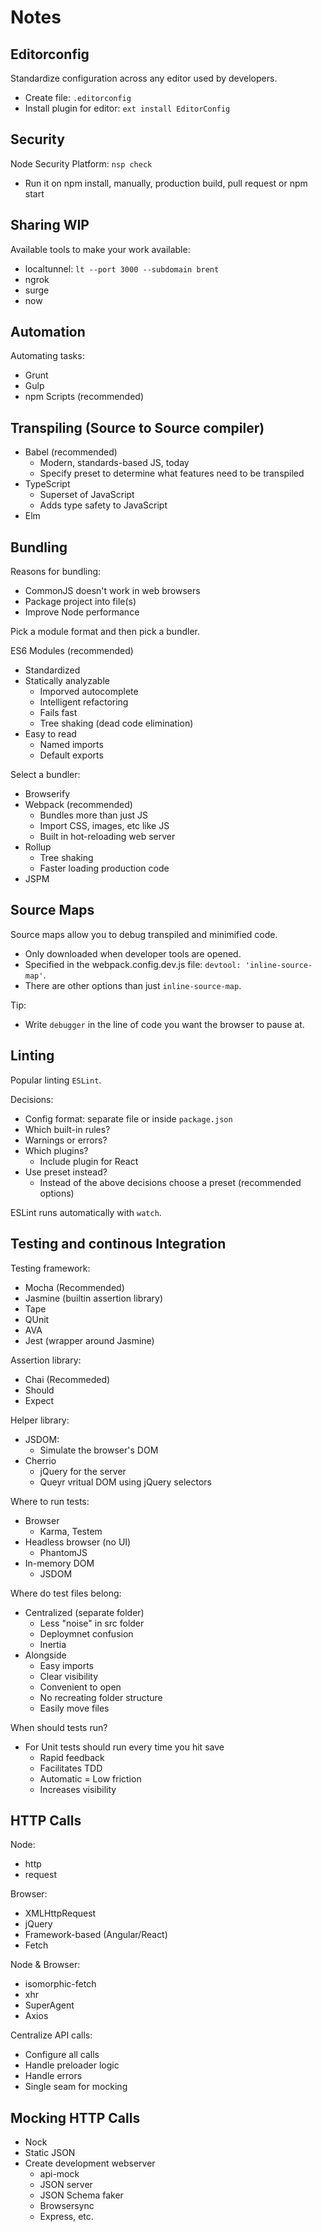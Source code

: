 # Notes

## Editorconfig

Standardize configuration across any editor used by developers.
- Create file: `.editorconfig`
- Install plugin for editor: `ext install EditorConfig`

## Security

Node Security Platform:  `nsp check`
- Run it on npm install, manually, production build, pull request or npm start

## Sharing WIP

Available tools to make your work available:
- localtunnel: `lt --port 3000 --subdomain brent`
- ngrok
- surge
- now

## Automation

Automating tasks:
- Grunt
- Gulp
- npm Scripts (recommended)

## Transpiling (Source to Source compiler)

- Babel (recommended)
  - Modern, standards-based JS, today
  - Specify preset to determine what features need to be transpiled
- TypeScript
  - Superset of JavaScript
  - Adds type safety to JavaScript
- Elm

## Bundling

Reasons for bundling:
- CommonJS doesn't work in web browsers
- Package project into file(s)
- Improve Node performance

Pick a module format and then pick a bundler.

ES6 Modules (recommended)
- Standardized
- Statically analyzable
  - Imporved autocomplete
  - Intelligent refactoring
  - Fails fast
  - Tree shaking (dead code elimination)
- Easy to read
  - Named imports
  - Default exports

Select a bundler:
- Browserify
- Webpack (recommended)
  - Bundles more than just JS
  - Import CSS, images, etc like JS
  - Built in hot-reloading web server
- Rollup
  - Tree shaking
  - Faster loading production code
- JSPM

## Source Maps

Source maps allow you to debug transpiled and minimified code.
- Only downloaded when developer tools are opened.
- Specified in the webpack.config.dev.js file: `devtool: 'inline-source-map'`.  
- There are other options than just `inline-source-map`.

Tip:
- Write `debugger` in the line of code you want the browser to pause at.

## Linting

Popular linting `ESLint`.

Decisions:
- Config format: separate file or inside `package.json`
- Which built-in rules?
- Warnings or errors?
- Which plugins?
  - Include plugin for React
- Use preset instead?
  - Instead of the above decisions choose a preset (recommended options)

ESLint runs automatically with `watch`.

## Testing and continous Integration

Testing framework:
- Mocha (Recommended)
- Jasmine (builtin assertion library)
- Tape
- QUnit
- AVA
- Jest (wrapper around Jasmine)

Assertion library:
- Chai (Recommeded)
- Should
- Expect

Helper library:
- JSDOM:
  - Simulate the browser's DOM
- Cherrio
  - jQuery for the server
  - Queyr vritual DOM using jQuery selectors

Where to run tests:
- Browser
  - Karma, Testem
- Headless browser (no UI)
  - PhantomJS
- In-memory DOM
  - JSDOM

Where do test files belong:
- Centralized (separate folder)
  - Less "noise" in src folder
  - Deploymnet confusion
  - Inertia
- Alongside
  - Easy imports
  - Clear visibility
  - Convenient to open
  - No recreating folder structure
  - Easily move files

When should tests run?
- For Unit tests should run every time you hit save
  - Rapid feedback
  - Facilitates TDD
  - Automatic = Low friction
  - Increases visibility

## HTTP Calls

Node:
- http
- request

Browser:
- XMLHttpRequest
- jQuery
- Framework-based (Angular/React)
- Fetch

Node & Browser:
- isomorphic-fetch
- xhr
- SuperAgent
- Axios

Centralize API calls:
- Configure all calls
- Handle preloader logic
- Handle errors
- Single seam for mocking

## Mocking HTTP Calls

- Nock
- Static JSON
- Create development webserver
  - api-mock
  - JSON server
  - JSON Schema faker
  - Browsersync
  - Express, etc.

